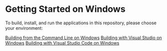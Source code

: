Getting Started on Windows
========================

To build, install, and run the applications in this repository, please choose your environment:

[Building from the Command Line on Windows](cli.md)
[Building with Visual Studio on Windows](visualstudio.md)
[Building with Visual Studio Code on Windows](vscode.md)
